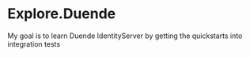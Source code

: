 # Explore.Duende
My goal is to learn Duende IdentityServer by getting the quickstarts into integration tests
